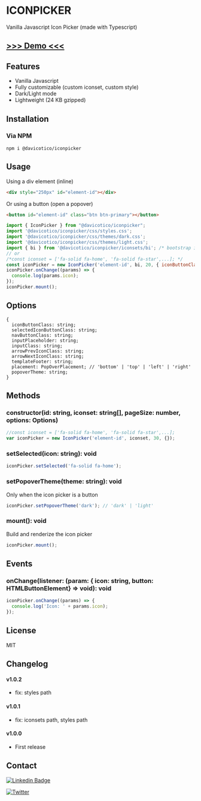# ICONPICKER
Vanilla Javascript Icon Picker (made with Typescript)

## [>>> Demo <<<](https://davidticona.com/demos/javascript-iconpicker/)

## Features

* Vanilla Javascript
* Fully customizable (custom iconset, custom style)
* Dark/Light mode
* Lightweight (24 KB gzipped)

## Installation

### Via NPM

```
npm i @davicotico/iconpicker
```

## Usage

Using a div element (inline)

```html
<div style="250px" id="element-id"></div>
```

Or using a button (open a popover)

```html
<button id="element-id" class="btn btn-primary"></button>
```

```javascript
import { IconPicker } from "@davicotico/iconpicker";
import '@davicotico/iconpicker/css/styles.css';
import '@davicotico/iconpicker/css/themes/dark.css';
import '@davicotico/iconpicker/css/themes/light.css';
import { bi } from '@davicotico/iconpicker/iconsets/bi'; /* bootstrap iconset */
// or
/*const iconset = ['fa-solid fa-home', 'fa-solid fa-star',...]; */
const iconPicker = new IconPicker('element-id', bi, 20, { iconButtonClass: 'btn btn-secondary' });
iconPicker.onChange((params) => {
  console.log(params.icon);
});
iconPicker.mount();
```
## Options

```
{
  iconButtonClass: string;
  selectedIconButtonClass: string;
  navButtonClass: string;
  inputPlaceholder: string;
  inputClass: string;
  arrowPrevIconClass: string;
  arrowNextIconClass: string;
  templateFooter: string;
  placement: PopOverPlacement; // 'bottom' | 'top' | 'left' | 'right'
  popoverTheme: string;
}
```

## Methods

### constructor(id: string, iconset: string[], pageSize: number, options: Options)

```javascript
//const iconset = ['fa-solid fa-home', 'fa-solid fa-star',...];
var iconPicker = new IconPicker('element-id', iconset, 30, {});
```

### setSelected(icon: string): void

```javascript
iconPicker.setSelected('fa-solid fa-home');
```

### setPopoverTheme(theme: string): void

Only when the icon picker is a button

```javascript
iconPicker.setPopoverTheme('dark'); // 'dark' | 'light'
```

### mount(): void
Build and renderize the icon picker

```javascript
iconPicker.mount();
```

## Events

### onChange(listener: (param: { icon: string, button: HTMLButtonElement} => void): void

```javascript
iconPicker.onChange((params) => {
  console.log('Icon: ' + params.icon);
});
```
## License

MIT

## Changelog

#### v1.0.2
* fix: styles path

#### v1.0.1
* fix: iconsets path, styles path

#### v1.0.0
* First release

## Contact

[![Linkedin Badge](https://img.shields.io/badge/Linkedin-%230077B5.svg?style=for-the-badge&logo=linkedin&logoColor=white)](https://www.linkedin.com/in/david-ticona-saravia/)

[![Twitter](https://img.shields.io/twitter/url?url=https://x.com/davicotico?style=social&label=Follow%20%40davicotico)](https://x.com/davicotico)
